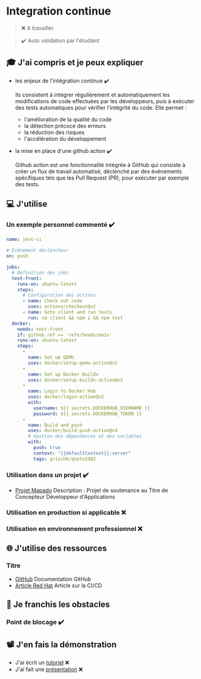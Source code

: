 # Integration continue

> ❌ A travailler

> ✔️ Auto validation par l'étudiant

## 🎓 J'ai compris et je peux expliquer

- les enjeux de l'intégration continue ✔️

  Ils consistent à intégrer régulièrement et automatiquement les modifications de code effectuées par les développeurs, puis à exécuter des tests automatiques pour vérifier l'intégrité du code.
  Elle permet :
    * l'amélioration de la qualité du code
    * la détection précoce des erreurs
    *  la réduction des risques
    * l'accélération du développement 

- la mise en place d'une github action ✔️

  Github action est une fonctionnalité intégrée à GitHub qui consiste à créer un flux de travail automatisé, déclenché par des événements spécifiques tels que les Pull Request (PR), pour exécuter par exemple des tests.

## 💻 J'utilise

### Un exemple personnel commenté ✔️

```yaml
name: jest-ci

# Evénement déclencheur 
on: push

jobs:
  # Définition des jobs
  test-front:
    runs-on: ubuntu-latest
    steps:
      # Configuration des actions
      - name: Check out code
        uses: actions/checkout@v2
      - name: Goto client and run tests
        run: cd client && npm i && npm test
  docker:
    needs: test-front
    if: github.ref == 'refs/heads/main'
    runs-on: ubuntu-latest
    steps:
      -
        name: Set up QEMU
        uses: docker/setup-qemu-action@v2
      -
        name: Set up Docker Buildx
        uses: docker/setup-buildx-action@v2
      -
        name: Login to Docker Hub
        uses: docker/login-action@v2
        with:
          username: ${{ secrets.DOCKERHUB_USERNAME }}
          password: ${{ secrets.DOCKERHUB_TOKEN }}
      -
        name: Build and push
        uses: docker/build-push-action@v4
        # Gestion des dépendances et des variables
        with:
          push: true
          context: "{{defaultContext}}:server"
          tags: grischk/quete1902
```

### Utilisation dans un projet ✔️

- [Projet Mapado](https://github.com/WildCodeSchool/2209-wns-adleman-mapado)
  Description : Projet de soutenance au Titre de Concepteur Développeur d'Applications

### Utilisation en production si applicable ❌

### Utilisation en environnement professionnel ❌ 

## 🌐 J'utilise des ressources

### Titre

- [GitHub](https://docs.github.com/fr/actions)
  Documentation GitHub
- [Article Red Hat](https://www.redhat.com/fr/topics/devops/what-is-ci-cd)
  Article sur la CI/CD

## 🚧 Je franchis les obstacles

### Point de blocage ✔️

## 📽️ J'en fais la démonstration

- J'ai écrit un [tutoriel]() ❌ ️
- J'ai fait une [présentation]() ❌
